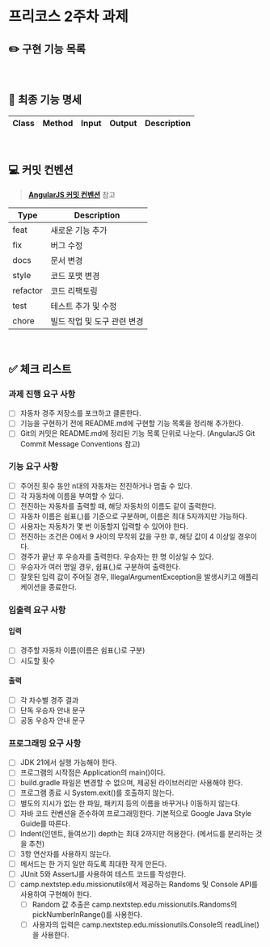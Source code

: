 # 프리코스 2주차 과제

## ✏️ 구현 기능 목록

<br>

## 📌 최종 기능 명세

| Class | Method | Input | Output | Description |
|-------|--------|-------|--------|-------------|

<br>

## 💻 커밋 컨벤션

> [**AngularJS 커밋 컨벤션**](https://gist.github.com/stephenparish/9941e89d80e2bc58a153) 참고

| Type     | Description      |
|----------|------------------|
| feat     | 새로운 기능 추가        |
| fix      | 버그 수정            |
| docs     | 문서 변경            |
| style    | 코드 포맷 변경         |
| refactor | 코드 리팩토링          |
| test     | 테스트 추가 및 수정      |
| chore    | 빌드 작업 및 도구 관련 변경 |

<br>

## ✅ 체크 리스트

### 과제 진행 요구 사항

- [ ] 자동차 경주 저장소를 포크하고 클론한다.
- [ ] 기능을 구현하기 전에 README.md에 구현할 기능 목록을 정리해 추가한다.
- [ ] Git의 커밋은 README.md에 정리된 기능 목록 단위로 나눈다. (AngularJS Git Commit Message Conventions 참고)

### 기능 요구 사항

- [ ] 주어진 횟수 동안 n대의 자동차는 전진하거나 멈출 수 있다.
- [ ] 각 자동차에 이름을 부여할 수 있다.
- [ ] 전진하는 자동차를 출력할 때, 해당 자동차의 이름도 같이 출력한다.
- [ ] 자동차 이름은 쉼표(,)를 기준으로 구분하며, 이름은 최대 5자까지만 가능하다.
- [ ] 사용자는 자동차가 몇 번 이동할지 입력할 수 있어야 한다.
- [ ] 전진하는 조건은 0에서 9 사이의 무작위 값을 구한 후, 해당 값이 4 이상일 경우이다.
- [ ] 경주가 끝난 후 우승자를 출력한다. 우승자는 한 명 이상일 수 있다.
- [ ] 우승자가 여러 명일 경우, 쉼표(,)로 구분하여 출력한다.
- [ ] 잘못된 입력 값이 주어질 경우, IllegalArgumentException을 발생시키고 애플리케이션을 종료한다.

### 입출력 요구 사항

#### 입력

- [ ] 경주할 자동차 이름(이름은 쉼표(,)로 구분)
- [ ] 시도할 횟수

#### 출력

- [ ] 각 차수별 경주 결과
- [ ] 단독 우승자 안내 문구
- [ ] 공동 우승자 안내 문구

### 프로그래밍 요구 사항

- [ ] JDK 21에서 실행 가능해야 한다.
- [ ] 프로그램의 시작점은 Application의 main()이다.
- [ ] build.gradle 파일은 변경할 수 없으며, 제공된 라이브러리만 사용해야 한다.
- [ ] 프로그램 종료 시 System.exit()를 호출하지 않는다.
- [ ] 별도의 지시가 없는 한 파일, 패키지 등의 이름을 바꾸거나 이동하지 않는다.
- [ ] 자바 코드 컨벤션을 준수하여 프로그래밍한다. 기본적으로 Google Java Style Guide를 따른다.
- [ ] Indent(인덴트, 들여쓰기) depth는 최대 2까지만 허용한다. (메서드를 분리하는 것을 추천)
- [ ] 3항 연산자를 사용하지 않는다.
- [ ] 메서드는 한 가지 일만 하도록 최대한 작게 만든다.
- [ ] JUnit 5와 AssertJ를 사용하여 테스트 코드를 작성한다.
- [ ] camp.nextstep.edu.missionutils에서 제공하는 Randoms 및 Console API를 사용하여 구현해야 한다.
  - [ ] Random 값 추출은 camp.nextstep.edu.missionutils.Randoms의 pickNumberInRange()를 사용한다.
  - [ ] 사용자의 입력은 camp.nextstep.edu.missionutils.Console의 readLine()을 사용한다.